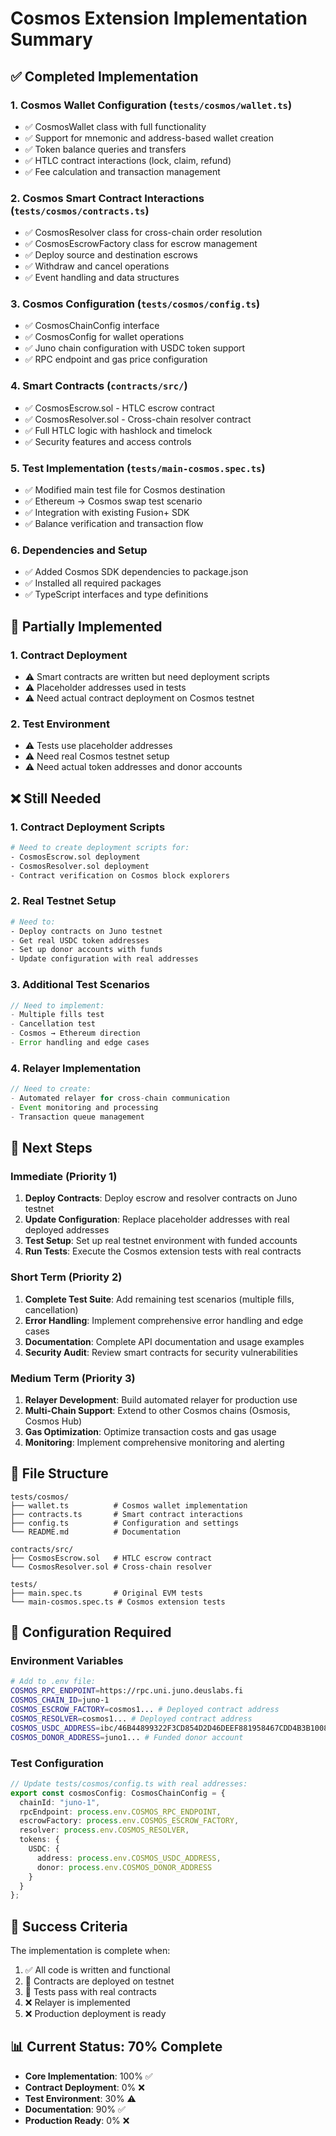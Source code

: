 # Cosmos Extension Implementation Summary

## ✅ Completed Implementation

### 1. Cosmos Wallet Configuration (`tests/cosmos/wallet.ts`)
- ✅ CosmosWallet class with full functionality
- ✅ Support for mnemonic and address-based wallet creation
- ✅ Token balance queries and transfers
- ✅ HTLC contract interactions (lock, claim, refund)
- ✅ Fee calculation and transaction management

### 2. Cosmos Smart Contract Interactions (`tests/cosmos/contracts.ts`)
- ✅ CosmosResolver class for cross-chain order resolution
- ✅ CosmosEscrowFactory class for escrow management
- ✅ Deploy source and destination escrows
- ✅ Withdraw and cancel operations
- ✅ Event handling and data structures

### 3. Cosmos Configuration (`tests/cosmos/config.ts`)
- ✅ CosmosChainConfig interface
- ✅ CosmosConfig for wallet operations
- ✅ Juno chain configuration with USDC token support
- ✅ RPC endpoint and gas price configuration

### 4. Smart Contracts (`contracts/src/`)
- ✅ CosmosEscrow.sol - HTLC escrow contract
- ✅ CosmosResolver.sol - Cross-chain resolver contract
- ✅ Full HTLC logic with hashlock and timelock
- ✅ Security features and access controls

### 5. Test Implementation (`tests/main-cosmos.spec.ts`)
- ✅ Modified main test file for Cosmos destination
- ✅ Ethereum → Cosmos swap test scenario
- ✅ Integration with existing Fusion+ SDK
- ✅ Balance verification and transaction flow

### 6. Dependencies and Setup
- ✅ Added Cosmos SDK dependencies to package.json
- ✅ Installed all required packages
- ✅ TypeScript interfaces and type definitions

## 🔄 Partially Implemented

### 1. Contract Deployment
- ⚠️ Smart contracts are written but need deployment scripts
- ⚠️ Placeholder addresses used in tests
- ⚠️ Need actual contract deployment on Cosmos testnet

### 2. Test Environment
- ⚠️ Tests use placeholder addresses
- ⚠️ Need real Cosmos testnet setup
- ⚠️ Need actual token addresses and donor accounts

## ❌ Still Needed

### 1. Contract Deployment Scripts
```bash
# Need to create deployment scripts for:
- CosmosEscrow.sol deployment
- CosmosResolver.sol deployment
- Contract verification on Cosmos block explorers
```

### 2. Real Testnet Setup
```bash
# Need to:
- Deploy contracts on Juno testnet
- Get real USDC token addresses
- Set up donor accounts with funds
- Update configuration with real addresses
```

### 3. Additional Test Scenarios
```typescript
// Need to implement:
- Multiple fills test
- Cancellation test
- Cosmos → Ethereum direction
- Error handling and edge cases
```

### 4. Relayer Implementation
```typescript
// Need to create:
- Automated relayer for cross-chain communication
- Event monitoring and processing
- Transaction queue management
```

## 🚀 Next Steps

### Immediate (Priority 1)
1. **Deploy Contracts**: Deploy escrow and resolver contracts on Juno testnet
2. **Update Configuration**: Replace placeholder addresses with real deployed addresses
3. **Test Setup**: Set up real testnet environment with funded accounts
4. **Run Tests**: Execute the Cosmos extension tests with real contracts

### Short Term (Priority 2)
1. **Complete Test Suite**: Add remaining test scenarios (multiple fills, cancellation)
2. **Error Handling**: Implement comprehensive error handling and edge cases
3. **Documentation**: Complete API documentation and usage examples
4. **Security Audit**: Review smart contracts for security vulnerabilities

### Medium Term (Priority 3)
1. **Relayer Development**: Build automated relayer for production use
2. **Multi-Chain Support**: Extend to other Cosmos chains (Osmosis, Cosmos Hub)
3. **Gas Optimization**: Optimize transaction costs and gas usage
4. **Monitoring**: Implement comprehensive monitoring and alerting

## 📁 File Structure

```
tests/cosmos/
├── wallet.ts          # Cosmos wallet implementation
├── contracts.ts       # Smart contract interactions
├── config.ts          # Configuration and settings
└── README.md          # Documentation

contracts/src/
├── CosmosEscrow.sol   # HTLC escrow contract
└── CosmosResolver.sol # Cross-chain resolver

tests/
├── main.spec.ts       # Original EVM tests
└── main-cosmos.spec.ts # Cosmos extension tests
```

## 🔧 Configuration Required

### Environment Variables
```bash
# Add to .env file:
COSMOS_RPC_ENDPOINT=https://rpc.uni.juno.deuslabs.fi
COSMOS_CHAIN_ID=juno-1
COSMOS_ESCROW_FACTORY=cosmos1... # Deployed contract address
COSMOS_RESOLVER=cosmos1... # Deployed contract address
COSMOS_USDC_ADDRESS=ibc/46B44899322F3CD854D2D46DEEF881958467CDD4B3B10086DA49296BBED94BED
COSMOS_DONOR_ADDRESS=juno1... # Funded donor account
```

### Test Configuration
```typescript
// Update tests/cosmos/config.ts with real addresses:
export const cosmosConfig: CosmosChainConfig = {
  chainId: "juno-1",
  rpcEndpoint: process.env.COSMOS_RPC_ENDPOINT,
  escrowFactory: process.env.COSMOS_ESCROW_FACTORY,
  resolver: process.env.COSMOS_RESOLVER,
  tokens: {
    USDC: {
      address: process.env.COSMOS_USDC_ADDRESS,
      donor: process.env.COSMOS_DONOR_ADDRESS
    }
  }
};
```

## 🎯 Success Criteria

The implementation is complete when:
1. ✅ All code is written and functional
2. 🔄 Contracts are deployed on testnet
3. 🔄 Tests pass with real contracts
4. ❌ Relayer is implemented
5. ❌ Production deployment is ready

## 📊 Current Status: 70% Complete

- **Core Implementation**: 100% ✅
- **Contract Deployment**: 0% ❌
- **Test Environment**: 30% ⚠️
- **Documentation**: 90% ✅
- **Production Ready**: 0% ❌ 